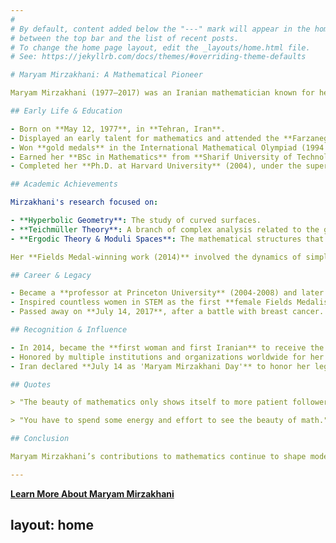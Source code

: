 ```yaml
---
#
# By default, content added below the "---" mark will appear in the home page
# between the top bar and the list of recent posts.
# To change the home page layout, edit the _layouts/home.html file.
# See: https://jekyllrb.com/docs/themes/#overriding-theme-defaults

# Maryam Mirzakhani: A Mathematical Pioneer

Maryam Mirzakhani (1977–2017) was an Iranian mathematician known for her groundbreaking work in the fields of geometry and dynamical systems. She made history as the first woman to win the **Fields Medal**, the most prestigious award in mathematics.

## Early Life & Education

- Born on **May 12, 1977**, in **Tehran, Iran**.
- Displayed an early talent for mathematics and attended the **Farzanegan School**, part of Iran’s National Organization for Development of Exceptional Talents (NODET).
- Won **gold medals** in the International Mathematical Olympiad (1994 and 1995), achieving a perfect score in 1995.
- Earned her **BSc in Mathematics** from **Sharif University of Technology** in Tehran.
- Completed her **Ph.D. at Harvard University** (2004), under the supervision of **Curtis McMullen**.

## Academic Achievements

Mirzakhani's research focused on:

- **Hyperbolic Geometry**: The study of curved surfaces.
- **Teichmüller Theory**: A branch of complex analysis related to the geometry of surfaces.
- **Ergodic Theory & Moduli Spaces**: The mathematical structures that describe deformations of surfaces.

Her **Fields Medal-winning work (2014)** involved the dynamics of simple closed geodesics (loops) on hyperbolic surfaces, significantly advancing understanding in topology and geometry.

## Career & Legacy

- Became a **professor at Princeton University** (2004-2008) and later at **Stanford University** (2008-2017).
- Inspired countless women in STEM as the first **female Fields Medalist**.
- Passed away on **July 14, 2017**, after a battle with breast cancer.

## Recognition & Influence

- In 2014, became the **first woman and first Iranian** to receive the **Fields Medal**.
- Honored by multiple institutions and organizations worldwide for her contributions to mathematics.
- Iran declared **July 14 as 'Maryam Mirzakhani Day'** to honor her legacy and inspire women in STEM fields.

## Quotes

> "The beauty of mathematics only shows itself to more patient followers."

> "You have to spend some energy and effort to see the beauty of math."

## Conclusion

Maryam Mirzakhani’s contributions to mathematics continue to shape modern research in geometry and topology. Her legacy as a pioneering mathematician and an inspiration to women in science remains unparalleled.

---
```


**[Learn More About Maryam Mirzakhani](https://en.wikipedia.org/wiki/Maryam_Mirzakhani)**

layout: home
---
